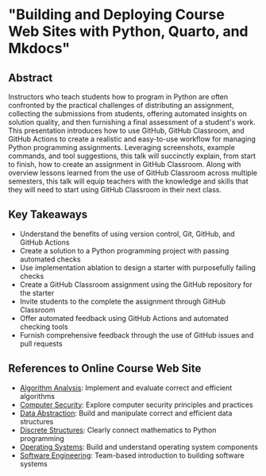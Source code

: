 # "Building and Deploying Course Web Sites with Python, Quarto, and Mkdocs"

## Abstract

Instructors who teach students how to program in Python are often confronted by
the practical challenges of distributing an assignment, collecting the
submissions from students, offering automated insights on solution quality, and
then furnishing a final assessment of a student's work. This presentation
introduces how to use GitHub, GitHub Classroom, and GitHub Actions to create a
realistic and easy-to-use workflow for managing Python programming assignments.
Leveraging screenshots, example commands, and tool suggestions, this talk will
succinctly explain, from start to finish, how to create an assignment in GitHub
Classroom. Along with overview lessons learned from the use of GitHub Classroom
across multiple semesters, this talk will equip teachers with the knowledge and
skills that they will need to start using GitHub Classroom in their next class.

## Key Takeaways

- Understand the benefits of using version control, Git, GitHub, and GitHub Actions
- Create a solution to a Python programming project with passing automated checks
- Use implementation ablation to design a starter with purposefully failing checks
- Create a GitHub Classroom assignment using the GitHub repository for the starter
- Invite students to the complete the assignment through GitHub Classroom
- Offer automated feedback using GitHub Actions and automated checking tools
- Furnish comprehensive feedback through the use of GitHub issues and pull requests

## References to Online Course Web Site

- [Algorithm Analysis](https://www.algorithmology.org): Implement and evaluate correct and efficient algorithms
- [Computer Security](https://www.securitysynapse.org/): Explore computer security
principles and practices
- [Data Abstraction](https://www.proactiveprogrammers.com/data-abstraction/introduction-data-abstraction/): Build and manipulate correct and efficient data structures
- [Discrete Structures](https://www.proactiveprogrammers.com/discrete-structures/introduction-discrete-structures/): Clearly connect mathematics to Python programming
- [Operating Systems](https://www.os-sketch.com/): Build and understand operating system components
- [Software Engineering](https://www.developerdevelopment.com/): Team-based introduction to building software systems
